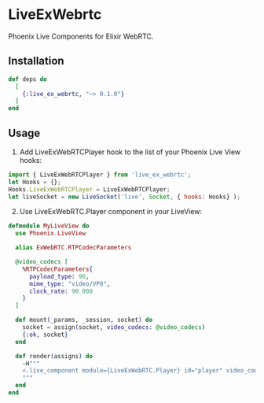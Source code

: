 # LiveExWebrtc

Phoenix Live Components for Elixir WebRTC.

## Installation

```elixir
def deps do
  [
    {:live_ex_webrtc, "~> 0.1.0"}
  ]
end
```

## Usage

1. Add LiveExWebRTCPlayer hook to the list of your Phoenix Live View hooks:

```js
import { LiveExWebRTCPlayer } from 'live_ex_webrtc';
let Hooks = {};
Hooks.LiveExWebRTCPlayer = LiveExWebRTCPlayer;
let liveSocket = new LiveSocket('live', Socket, { hooks: Hooks} );
```

2. Use LiveExWebRTC.Player component in your LiveView:

```ex
defmodule MyLiveView do
  use Phoenix.LiveView

  alias ExWebRTC.RTPCodecParameters

  @video_codecs [
    %RTPCodecParameters{
      payload_type: 96,
      mime_type: "video/VP8",
      clock_rate: 90_000
    }
  ]

  def mount(_params, _session, socket) do
    socket = assign(socket, video_codecs: @video_codecs)
    {:ok, socket}
  end

  def render(assigns) do
    ~H"""
    <.live_component module={LiveExWebRTC.Player} id="player" video_codecs={@video_codecs} />
    """
  end
end
```
